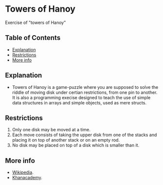 # Towers of Hanoy
Exercise of "towers of Hanoy"

## Table of Contents
* [Explanation](#Explanation)
* [Restrictions](#Restrictions)
* [More info](#More-info)

## Explanation
* Towers of Hanoy is a game-puzzle where you are supposed to solve the riddle of moving disk under certian restrictions, from one pin to another. 
It is also a programming execise designed to teach the use of simple data structures in arrays and simple objects, used as mere structs.

## Restrictions
1. Only one disk may be moved at a time.
2. Each move consists of taking the upper disk from one of the stacks and placing it on top of another stack or on an empty rod.
3. No disk may be placed on top of a disk which is smaller than it.

## More info

* [Wikipedia](https://en.wikipedia.org/wiki/Tower_of_Hanoi#Origins).
* [Khanacademy](https://www.khanacademy.org/computing/computer-science/algorithms/towers-of-hanoi/e/move-three-disks-in-towers-of-hanoi).
